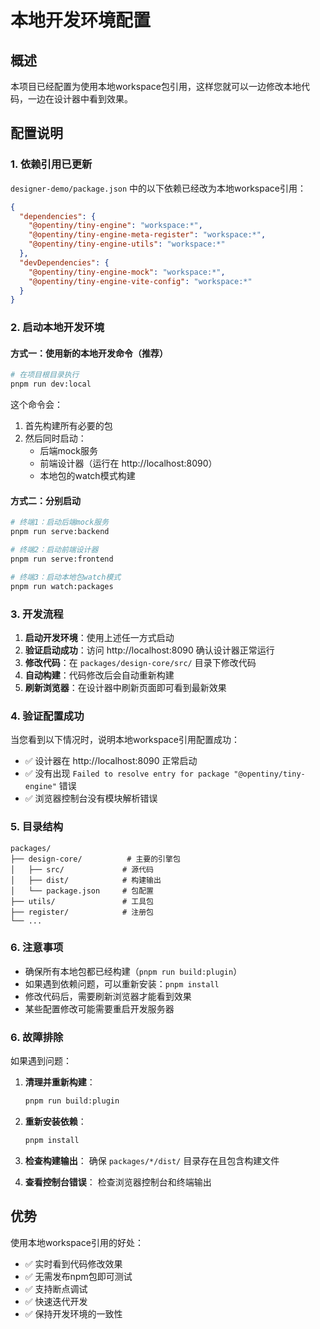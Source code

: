 # 本地开发环境配置

## 概述

本项目已经配置为使用本地workspace包引用，这样您就可以一边修改本地代码，一边在设计器中看到效果。

## 配置说明

### 1. 依赖引用已更新

`designer-demo/package.json` 中的以下依赖已经改为本地workspace引用：

```json
{
  "dependencies": {
    "@opentiny/tiny-engine": "workspace:*",
    "@opentiny/tiny-engine-meta-register": "workspace:*",
    "@opentiny/tiny-engine-utils": "workspace:*"
  },
  "devDependencies": {
    "@opentiny/tiny-engine-mock": "workspace:*",
    "@opentiny/tiny-engine-vite-config": "workspace:*"
  }
}
```

### 2. 启动本地开发环境

#### 方式一：使用新的本地开发命令（推荐）
```bash
# 在项目根目录执行
pnpm run dev:local
```

这个命令会：
1. 首先构建所有必要的包
2. 然后同时启动：
   - 后端mock服务
   - 前端设计器（运行在 http://localhost:8090）
   - 本地包的watch模式构建

#### 方式二：分别启动
```bash
# 终端1：启动后端mock服务
pnpm run serve:backend

# 终端2：启动前端设计器
pnpm run serve:frontend

# 终端3：启动本地包watch模式
pnpm run watch:packages
```

### 3. 开发流程

1. **启动开发环境**：使用上述任一方式启动
2. **验证启动成功**：访问 http://localhost:8090 确认设计器正常运行
3. **修改代码**：在 `packages/design-core/src/` 目录下修改代码
4. **自动构建**：代码修改后会自动重新构建
5. **刷新浏览器**：在设计器中刷新页面即可看到最新效果

### 4. 验证配置成功

当您看到以下情况时，说明本地workspace引用配置成功：

- ✅ 设计器在 http://localhost:8090 正常启动
- ✅ 没有出现 `Failed to resolve entry for package "@opentiny/tiny-engine"` 错误
- ✅ 浏览器控制台没有模块解析错误

### 5. 目录结构

```
packages/
├── design-core/          # 主要的引擎包
│   ├── src/             # 源代码
│   ├── dist/            # 构建输出
│   └── package.json     # 包配置
├── utils/               # 工具包
├── register/            # 注册包
└── ...
```

### 6. 注意事项

- 确保所有本地包都已经构建（`pnpm run build:plugin`）
- 如果遇到依赖问题，可以重新安装：`pnpm install`
- 修改代码后，需要刷新浏览器才能看到效果
- 某些配置修改可能需要重启开发服务器

### 6. 故障排除

如果遇到问题：

1. **清理并重新构建**：
   ```bash
   pnpm run build:plugin
   ```

2. **重新安装依赖**：
   ```bash
   pnpm install
   ```

3. **检查构建输出**：
   确保 `packages/*/dist/` 目录存在且包含构建文件

4. **查看控制台错误**：
   检查浏览器控制台和终端输出

## 优势

使用本地workspace引用的好处：

- ✅ 实时看到代码修改效果
- ✅ 无需发布npm包即可测试
- ✅ 支持断点调试
- ✅ 快速迭代开发
- ✅ 保持开发环境的一致性
